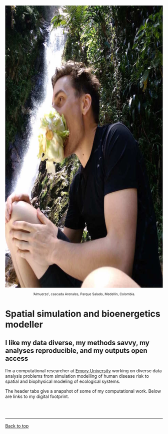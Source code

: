 <a id="top"></a>

<center>
	<img src="img/mm.jpg" width="800" height="900" >
	<p style="font-size:75%">
		'Almuerzo', cascada Arenales, Parque Salado, Medellin, Colombia.
	</p>
</center>  

# Spatial simulation and bioenergetics modeller      

## I like my data diverse, my methods savvy, my analyses reproducible, and my outputs open access   

I’m a computational researcher at [Emory University](https://scholarblogs.emory.edu/civitello/) working on diverse data analysis problems from simulation modelling of human disease risk to spatial and biophysical modeling of ecological systems.  

The header tabs give a snapshot of some of my computational work. Below are links to my digital footprint.       
  
<br>  
<br>  

******    

[Back to top](#top)